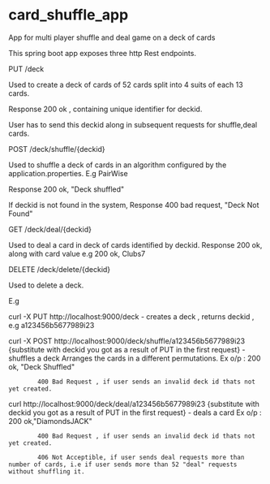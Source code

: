 # card_shuffle_app
App for multi player shuffle and deal game on a deck of cards

This spring boot app exposes three http Rest endpoints.

PUT /deck 

Used to create a deck of cards of 52 cards split into 4 suits of each 13 cards.

Response 200 ok , containing unique identifier for deckid.

User has to send this deckid along in subsequent requests for shuffle,deal cards.

POST /deck/shuffle/{deckid}

Used to shuffle a deck of cards in an algorithm configured by the application.properties.
E.g PairWise

Response 200 ok, "Deck shuffled"

If deckid is not found in the system, Response 400 bad request, "Deck Not Found"

GET /deck/deal/{deckid}

Used to deal a card in deck of cards identified by deckid.
Response 200 ok, along with card value
e.g 200 ok, Clubs7

DELETE /deck/delete/{deckid}

Used to delete a deck.

E.g 

curl -X PUT http://localhost:9000/deck - creates a deck , returns deckid , e.g a123456b5677989i23

curl -X POST http://localhost:9000/deck/shuffle/a123456b5677989i23 {substitute with deckid you got as a result of PUT in the first request} - shuffles a deck
     Arranges the cards in a different permutations.
   Ex o/p : 200 ok, "Deck Shuffled"
   
            400 Bad Request , if user sends an invalid deck id thats not yet created.
            
curl http://localhost:9000/deck/deal/a123456b5677989i23  {substitute with deckid you got as a result of PUT in the first request} - deals a card
   Ex o/p : 200 ok,"DiamondsJACK"
   
            400 Bad Request , if user sends an invalid deck id thats not yet created.
            
            406 Not Acceptible, if user sends deal requests more than number of cards, i.e if user sends more than 52 "deal" requests without shuffling it.
            


